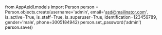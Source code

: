 from AppAeidl.models import Person
person = Person.objects.create(username='admin', email='asd@mailinator.com', is_active=True, is_staff=True, is_superuser=True, identification=123456789, gender='male', phone=3005184942)
person.set_password('admin')
person.save()